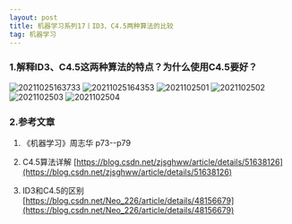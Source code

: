 ```yaml
---
layout: post
title: 机器学习系列17丨ID3、C4.5两种算法的比较
tag: 机器学习
---
```


### 1.解释ID3、C4.5这两种算法的特点？为什么使用C4.5要好？

![20211025163733](https://cdn.jsdelivr.net/gh/luckykang/picture_bed/blogs_images/20211025163733.png)
![20211025164353](https://cdn.jsdelivr.net/gh/luckykang/picture_bed/blogs_images/20211025164353.png)
![2021102501](https://cdn.jsdelivr.net/gh/luckykang/picture_bed/blogs_images/2021102501.png)
![2021102502](https://cdn.jsdelivr.net/gh/luckykang/picture_bed/blogs_images/2021102502.png)
![2021102503](https://cdn.jsdelivr.net/gh/luckykang/picture_bed/blogs_images/2021102503.png)
![2021102504](https://cdn.jsdelivr.net/gh/luckykang/picture_bed/blogs_images/2021102504.png)

### 2.参考文章

1. 《机器学习》周志华 p73--p79

2. C4.5算法详解
[https://blog.csdn.net/zjsghww/article/details/51638126](https://blog.csdn.net/zjsghww/article/details/51638126)

3. ID3和C4.5的区别
[https://blog.csdn.net/Neo_226/article/details/48156679](https://blog.csdn.net/Neo_226/article/details/48156679)
